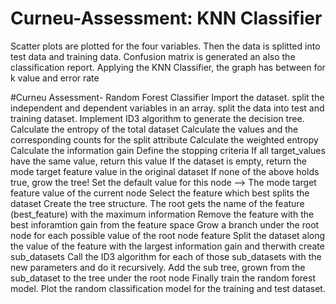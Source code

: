 # Curneu-Assessment: KNN Classifier
Scatter plots are plotted for the four variables.
Then the data is splitted into test data and training data.
Confusion matrix is generated an also the classification report.
Applying the KNN Classifier, the graph has between for k value and error rate

#Curneu Assessment- Random Forest Classifier
Import the dataset.
split the independent and dependent variables in an array.
split the data into test and training dataset.
Implement ID3 algorithm to generate the decision tree.
Calculate the entropy of the total dataset
Calculate the values and the corresponding counts for the split attribute 
Calculate the weighted entropy
Calculate the information gain
Define the stopping criteria 
If all target_values have the same value, return this value
If the dataset is empty, return the mode target feature value in the original dataset
If none of the above holds true, grow the tree!
Set the default value for this node --> The mode target feature value of the current node
Select the feature which best splits the dataset
Create the tree structure. The root gets the name of the feature (best_feature) with the maximum information
Remove the feature with the best inforamtion gain from the feature space
Grow a branch under the root node for each possible value of the root node feature
Split the dataset along the value of the feature with the largest information gain and therwith create sub_datasets
Call the ID3 algorithm for each of those sub_datasets with the new parameters and do it recursively.
Add the sub tree, grown from the sub_dataset to the tree under the root node
Finally train the random forest model.
Plot the random classification model for the training and test dataset.
